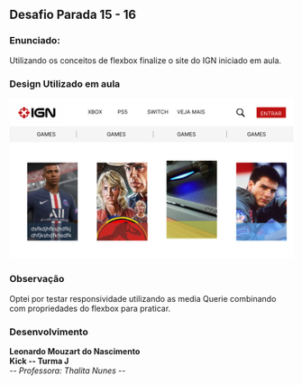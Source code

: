 ## Desafio Parada 15 - 16

### Enunciado:

<p>Utilizando os conceitos de flexbox finalize o site do IGN iniciado em aula.

### Design Utilizado em aula

<img src="img/170147535-e745cb53-4f64-4184-bd5b-ac3f43bd6d42.png">

### Observação

<p> Optei por testar responsividade utilizando as media Querie combinando com propriedades do flexbox para praticar.

### Desenvolvimento

<b>Leonardo Mouzart do Nascimento</b><br>
<b>Kick -- Turma J</b><br>
<i> -- Professora: Thalita Nunes --</b>
